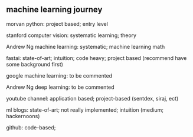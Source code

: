 ## machine learning journey

morvan python:                    project based; entry level

stanford computer vision:         systematic learning; theory

Andrew Ng machine learning:       systematic; machine learning math

fastai:                           state-of-art; intuition; code heavy; project based (recommend have some background first)

google machine learning:          to be commented

Andrew Ng deep learning:          to be commented

youtube channel:                  application based; project-based
(sentdex, siraj, ect)                  

ml blogs:                         state-of-art; not really implemented; intuition
(medium; hackernoons)

github:                           code-based;
